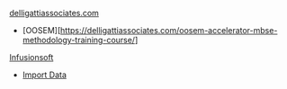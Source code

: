 [delligattiassociates.com](https://delligattiassociates.com)
* [OOSEM][https://delligattiassociates.com/oosem-accelerator-mbse-methodology-training-course/]

[Infusionsoft](https://ei194.infusionsoft.com/)
* [Import Data](https://ei194.infusionsoft.com/app/nav/link?navSystem=nav.admin&navModule=nav.admin.import)
